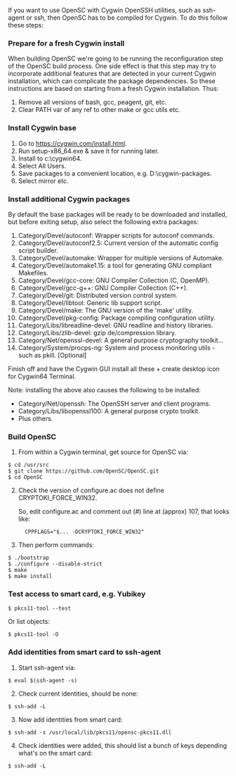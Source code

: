 If you want to use OpenSC with Cygwin OpenSSH utilities, such as ssh-agent or ssh,
then OpenSC has to be compiled for Cygwin. To do this follow these steps:

###  Prepare for a fresh Cygwin install
When building OpenSC we're going to be running the reconfiguration step of the OpenSC build process.
One side effect is that this step may try to incorporate additional features that are detected in 
your current Cygwin installation, which can complicate the package dependencies.
So these instructions are based on starting from a fresh Cygwin installation. Thus:
1. Remove all versions of bash, gcc, peagent, git, etc.
2. Clear PATH var of any ref to other make or gcc utils etc.

### Install Cygwin base 
1. Go to https://cygwin.com/install.html.
2. Run setup-x86_64.exe & save it for running later.
3. Install to c:\cygwin64.
4. Select All Users.
5. Save packages to a convenient location, e.g. D:\cygwin-packages.
6. Select mirror etc.

### Install additional Cygwin packages
By default the base packages will be ready to be downloaded and installed,
but before exiting setup, also select the following extra packages:
1. Category/Devel/autoconf: Wrapper scripts for autoconf commands.
2. Category/Devel/autoconf2.5: Current version of the automatic config script builder.
3. Category/Devel/automake: Wrapper for multiple versions of Automake.
4. Category/Devel/automake1.15: a tool for generating GNU compliant Makefiles.
5. Category/Devel/gcc-core: GNU Compiler Collection (C, OpenMP).
6. Category/Devel/gcc-g++: GNU Compiler Collection (C++).
7. Category/Devel/git: Distributed version control system.
8. Category/Devel/libtool: Generic lib support script.
9. Category/Devel/make: The GNU version of the 'make' utility.
10. Category/Devel/pkg-config: Package compiling configuration utility.
11. Category/Libs/libreadline-devel: GNU readline and history libraries.
12. Category/Libs/zlib-devel: gzip de/compression library.
13. Category/Net/openssl-devel: A general purpose cryptography toolkit...
14. Category/System/procps-ng: System and process monitoring utils - such as pkill. [Optional]

Finish off and have the Cygwin GUI install all these + create desktop icon for Cygwin64 Terminal.

Note: installing the above also causes the following to be installed:
* Category/Net/openssh: The OpenSSH server and client programs.
* Category/Libs/libopenssl100: A general purpose crypto toolkit.
* Plus others.

### Build OpenSC
1. From within a Cygwin terminal, get source for OpenSC via:
<pre><code>$ cd /usr/src
$ git clone https://github.com/OpenSC/OpenSC.git
$ cd OpenSC</code></pre>
2. Check the version of configure.ac does not define CRYPTOKI_FORCE_WIN32.

   So, edit configure.ac and comment out (#) line at (approx) 107, that looks like: 
      <pre><code>  CPPFLAGS="$... -DCRYPTOKI_FORCE_WIN32"</code></pre>
3. Then perform commands:
<pre><code>$ ./bootstrap
$ ./configure --disable-strict
$ make
$ make install</code></pre>

### Test access to smart card, e.g. Yubikey
<pre><code>$ pkcs11-tool --test</code></pre>
Or list objects:
<pre><code>$ pkcs11-tool -O</code></pre>

### Add identities from smart card to ssh-agent
1. Start ssh-agent via:
<pre><code>$ eval $(ssh-agent -s)</code></pre>
2. Check current identities, should be none:
<pre><code>$ ssh-add -L</code></pre>
3. Now add identities from smart card:
<pre><code>$ ssh-add -s /usr/local/lib/pkcs11/opensc-pkcs11.dll</code></pre>
4. Check identities were added, this should list a bunch of keys depending what's on the smart card:
<pre><code>$ ssh-add -L</code></pre>